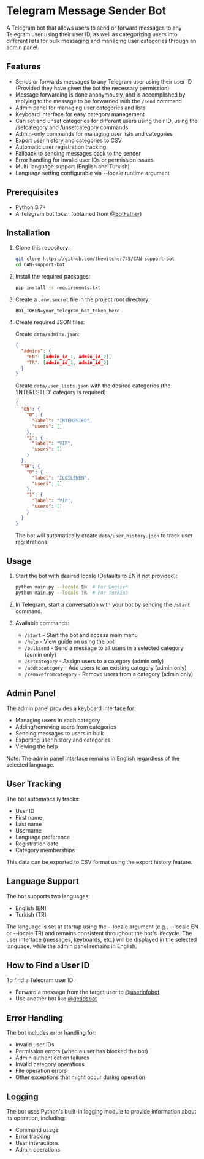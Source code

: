 # Telegram Message Sender Bot

A Telegram bot that allows users to send or forward messages to any Telegram user using their user ID, as well as categorizing users into different
lists for bulk messaging and managing user categories through an admin panel.

## Features

- Sends or forwards messages to any Telegram user using their user ID (Provided they have given the bot the necessary permission)
- Message forwarding is done anonymously, and is accomplished by replying to the message to be forwarded with the `/send` command
- Admin panel for managing user categories and lists
- Keyboard interface for easy category management
- Can set and unset categories for different users using their ID, using the /setcategory and /unsetcategory commands
- Admin-only commands for managing user lists and categories
- Export user history and categories to CSV
- Automatic user registration tracking
- Fallback to sending messages back to the sender
- Error handling for invalid user IDs or permission issues
- Multi-language support (English and Turkish)
- Language setting configurable via --locale runtime argument

## Prerequisites

- Python 3.7+
- A Telegram bot token (obtained from [@BotFather](https://t.me/botfather))

## Installation

1. Clone this repository:
   ```bash
   git clone https://github.com/thewitcher745/CAN-support-bot
   cd CAN-support-bot
   ```

2. Install the required packages:
   ```bash
   pip install -r requirements.txt
   ```

3. Create a `.env.secret` file in the project root directory:
   ```
   BOT_TOKEN=your_telegram_bot_token_here
   ```

4. Create required JSON files:

   Create `data/admins.json`:
   ```json
   {
     "admins": {
       "EN": [admin_id_1, admin_id_2],
       "TR": [admin_id_1, admin_id_2]
     }
   }
   ```

   Create `data/user_lists.json` with the desired categories (the 'INTERESTED' category is required):
   ```json
   {
     "EN": {
       "0": {
         "label": "INTERESTED",
         "users": []
       },
       "1": {
         "label": "VIP",
         "users": []
       }
     },
     "TR": {
       "0": {
         "label": "İLGİLENEN",
         "users": []
       },
       "1": {
         "label": "VIP",
         "users": []
       }
     }
   }
   ```

   The bot will automatically create `data/user_history.json` to track user registrations.

## Usage

1. Start the bot with desired locale (Defaults to EN if not provided):
   ```bash
   python main.py --locale EN  # For English
   python main.py --locale TR  # For Turkish
   ```

2. In Telegram, start a conversation with your bot by sending the `/start` command.

3. Available commands:
   - `/start` - Start the bot and access main menu
   - `/help` - View guide on using the bot
   - `/bulksend` - Send a message to all users in a selected category (admin only)
   - `/setcategory` - Assign users to a category (admin only)
   - `/addtocategory` - Add users to an existing category (admin only)
   - `/removefromcategory` - Remove users from a category (admin only)

## Admin Panel

The admin panel provides a keyboard interface for:
- Managing users in each category
- Adding/removing users from categories
- Sending messages to users in bulk
- Exporting user history and categories
- Viewing the help

Note: The admin panel interface remains in English regardless of the selected language.

## User Tracking

The bot automatically tracks:
- User ID
- First name
- Last name
- Username
- Language preference
- Registration date
- Category memberships

This data can be exported to CSV format using the export history feature.

## Language Support

The bot supports two languages:
- English (EN)
- Turkish (TR)

The language is set at startup using the --locale argument (e.g., --locale EN or --locale TR) and remains consistent throughout the bot's lifecycle. The user interface (messages, keyboards, etc.) will be displayed in the selected language, while the admin panel remains in English.

## How to Find a User ID

To find a Telegram user ID:

- Forward a message from the target user to [@userinfobot](https://t.me/userinfobot)
- Use another bot like [@getidsbot](https://t.me/getidsbot)

## Error Handling

The bot includes error handling for:

- Invalid user IDs
- Permission errors (when a user has blocked the bot)
- Admin authentication failures
- Invalid category operations
- File operation errors
- Other exceptions that might occur during operation

## Logging

The bot uses Python's built-in logging module to provide information about its operation, including:
- Command usage
- Error tracking
- User interactions
- Admin operations